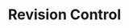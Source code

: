 ---
layout: post
title: Revision Control 
category: "Exploring Projects on Omnibuilds"
weight: 4
---